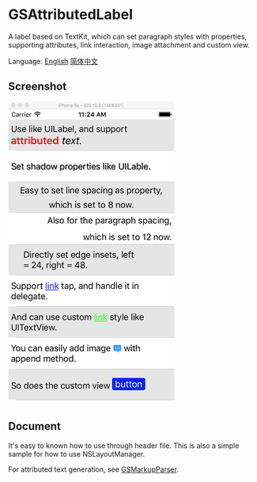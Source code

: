 # GSAttributedLabel

A label based on TextKit, which can set paragraph styles with properties, supporting attributes, link interaction, image attachment and custom view.

Language: [English](./README.md) [简体中文](./README.chs.md)

## Screenshot

![iOS](./Screenshots/iOS.png)

## Document

It's easy to known how to use through header file. This is also a simple sample for how to use NSLayoutManager.

For attributed text generation, see [GSMarkupParser](https://github.com/geansea/GSMarkupParser).
